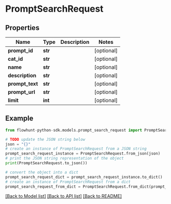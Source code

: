 # PromptSearchRequest


## Properties

Name | Type | Description | Notes
------------ | ------------- | ------------- | -------------
**prompt_id** | **str** |  | [optional] 
**cat_id** | **str** |  | [optional] 
**name** | **str** |  | [optional] 
**description** | **str** |  | [optional] 
**prompt_text** | **str** |  | [optional] 
**prompt_url** | **str** |  | [optional] 
**limit** | **int** |  | [optional] 

## Example

```python
from flowhunt-python-sdk.models.prompt_search_request import PromptSearchRequest

# TODO update the JSON string below
json = "{}"
# create an instance of PromptSearchRequest from a JSON string
prompt_search_request_instance = PromptSearchRequest.from_json(json)
# print the JSON string representation of the object
print(PromptSearchRequest.to_json())

# convert the object into a dict
prompt_search_request_dict = prompt_search_request_instance.to_dict()
# create an instance of PromptSearchRequest from a dict
prompt_search_request_from_dict = PromptSearchRequest.from_dict(prompt_search_request_dict)
```
[[Back to Model list]](../README.md#documentation-for-models) [[Back to API list]](../README.md#documentation-for-api-endpoints) [[Back to README]](../README.md)


